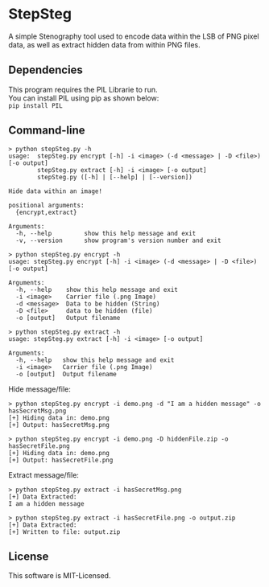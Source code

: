 StepSteg
========
A simple Stenography tool used to encode data within the LSB of PNG pixel data, as well as extract hidden data from within PNG files.

Dependencies
------------
This program requires the PIL Librarie to run.  
You can install PIL using pip as shown below:  
`pip install PIL`

Command-line
------------
```
> python stepSteg.py -h
usage:  stepSteg.py encrypt [-h] -i <image> (-d <message> | -D <file>) [-o output]
        stepSteg.py extract [-h] -i <image> [-o output]
        stepSteg.py ([-h] | [--help] | [--version])

Hide data within an image!

positional arguments:
  {encrypt,extract}

Arguments:
  -h, --help         show this help message and exit
  -v, --version      show program's version number and exit

> python stepSteg.py encrypt -h
usage: stepSteg.py encrypt [-h] -i <image> (-d <message> | -D <file>) [-o output]

Arguments:
  -h, --help    show this help message and exit
  -i <image>    Carrier file (.png Image)
  -d <message>  Data to be hidden (String)
  -D <file>     data to be hidden (file)
  -o [output]   Output filename

> python stepSteg.py extract -h
usage: stepSteg.py extract [-h] -i <image> [-o output]

Arguments:
  -h, --help   show this help message and exit
  -i <image>   Carrier file (.png Image)
  -o [output]  Output filename
```
Hide message/file:
```
> python stepSteg.py encrypt -i demo.png -d "I am a hidden message" -o hasSecretMsg.png
[+] Hiding data in: demo.png
[+] Output: hasSecretMsg.png

> python stepSteg.py encrypt -i demo.png -D hiddenFile.zip -o hasSecretFile.png
[+] Hiding data in: demo.png
[+] Output: hasSecretFile.png
```
Extract message/file:
```
> python stepSteg.py extract -i hasSecretMsg.png
[+] Data Extracted:
I am a hidden message

> python stepSteg.py extract -i hasSecretFile.png -o output.zip
[+] Data Extracted:
[+] Written to file: output.zip
```

License
-------
This software is MIT-Licensed.